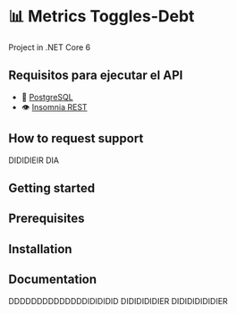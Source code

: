 # 📊 Metrics Toggles-Debt
Project in .NET Core 6


## Requisitos para ejecutar el API
 - 🐘 [PostgreSQL](https://www.postgresql.org/download/)
 - 👁️ [Insomnia REST](https://insomnia.rest/download)

## How to request support
DIDIDIEIR DIA

## Getting started
## Prerequisites

## Installation

## Documentation
DDDDDDDDDDDDDDIDIDIDID
DIDIDIDIDIER
DIDIDIDIDIDIER
